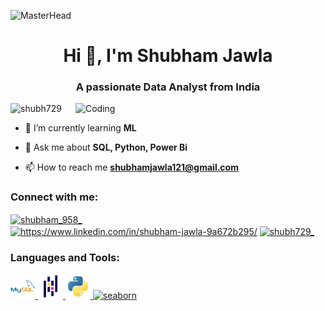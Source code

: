 ![MasterHead](https://www.hinfinitygroup.com/wp-content/uploads/2023/03/Hinfinity_Services-Banner.gif)
<h1 align="center">Hi 👋, I'm Shubham Jawla</h1>
<h3 align="center">A passionate Data Analyst from India</h3>
<img align="right" alt="Coding" width="400" src="https://i.pinimg.com/originals/e4/26/70/e426702edf874b181aced1e2fa5c6cde.gif">

<p align="left"> <img src="https://komarev.com/ghpvc/?username=shubh729&label=Profile%20views&color=0e75b6&style=flat" alt="shubh729" /> </p>

- 🌱 I’m currently learning **ML**

- 💬 Ask me about **SQL, Python, Power Bi**

- 📫 How to reach me **shubhamjawla121@gmail.com**

<h3 align="left">Connect with me:</h3>
<p align="left">
<a href="https://twitter.com/shubham_958_" target="blank"><img align="center" src="https://raw.githubusercontent.com/rahuldkjain/github-profile-readme-generator/master/src/images/icons/Social/twitter.svg" alt="shubham_958_" height="30" width="40" /></a>
<a href="https://linkedin.com/in/https://www.linkedin.com/in/shubham-jawla-9a672b295/" target="blank"><img align="center" src="https://raw.githubusercontent.com/rahuldkjain/github-profile-readme-generator/master/src/images/icons/Social/linked-in-alt.svg" alt="https://www.linkedin.com/in/shubham-jawla-9a672b295/" height="30" width="40" /></a>
<a href="https://instagram.com/shubh729_" target="blank"><img align="center" src="https://raw.githubusercontent.com/rahuldkjain/github-profile-readme-generator/master/src/images/icons/Social/instagram.svg" alt="shubh729_" height="30" width="40" /></a>
</p>

<h3 align="left">Languages and Tools:</h3>
<p align="left"> <a href="https://www.mysql.com/" target="_blank" rel="noreferrer"> <img src="https://raw.githubusercontent.com/devicons/devicon/master/icons/mysql/mysql-original-wordmark.svg" alt="mysql" width="40" height="40"/> </a> <a href="https://pandas.pydata.org/" target="_blank" rel="noreferrer"> <img src="https://raw.githubusercontent.com/devicons/devicon/2ae2a900d2f041da66e950e4d48052658d850630/icons/pandas/pandas-original.svg" alt="pandas" width="40" height="40"/> </a> <a href="https://www.python.org" target="_blank" rel="noreferrer"> <img src="https://raw.githubusercontent.com/devicons/devicon/master/icons/python/python-original.svg" alt="python" width="40" height="40"/> </a> <a href="https://seaborn.pydata.org/" target="_blank" rel="noreferrer"> <img src="https://seaborn.pydata.org/_images/logo-mark-lightbg.svg" alt="seaborn" width="40" height="40"/> </a> </p>

